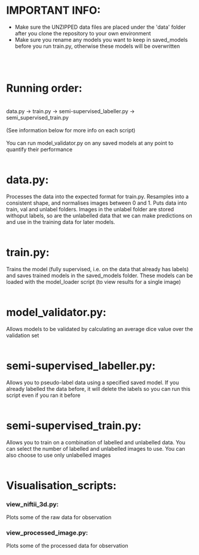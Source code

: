 # **IMPORTANT INFO:**
- Make sure the UNZIPPED data files are placed under the 'data' folder after you clone the repository to your own environment <br />
- Make sure you rename any models you want to keep in saved_models before you run train.py, otherwise these models will be overwritten <br />
<br />
<br />

# **Running order:**
<br />
data.py -> train.py  -> semi-supervised_labeller.py -> semi_supervised_train.py <br />
<br />
(See information below for more info on each script) <br />
<br />
You can run model_validator.py on any saved models at any point to quantify their performance
<br />
<br />
  
# **data.py:**
Processes the data into the expected format for train.py. Resamples into a consistent shape, and normalises images between 0 and 1. Puts data into train, val and unlabel folders. Images in the unlabel folder are stored withoput labels, so are the unlabelled data that we can make predictions on and use in the training data for later models.
<br />
<br />

# **train.py:**
Trains the model (fully supervised, i.e. on the data that already has labels) and saves trained models in the saved_models folder. These models can be loaded with the model_loader script (to view results for a single image)
<br />
<br />

# **model_validator.py:**
Allows models to be validated by calculating an average dice value over the validation set
<br />
<br />

# **semi-supervised_labeller.py:**
Allows you to pseudo-label data using a specified saved model. If you already labelled the data before, it will delete the labels so you can run this script even if you ran it before
<br />
<br />

# **semi-supervised_train.py:**
Allows you to train on a combination of labelled and unlabelled data. You can select the number of labelled and unlabelled images to use. You can also choose to use only unlabelled images
<br />
<br />

# **Visualisation_scripts:**
### **view_niftii_3d.py:**
Plots some of the raw data for observation
<br />

### **view_processed_image.py:**
Plots some of the processed data for observation
<br />

